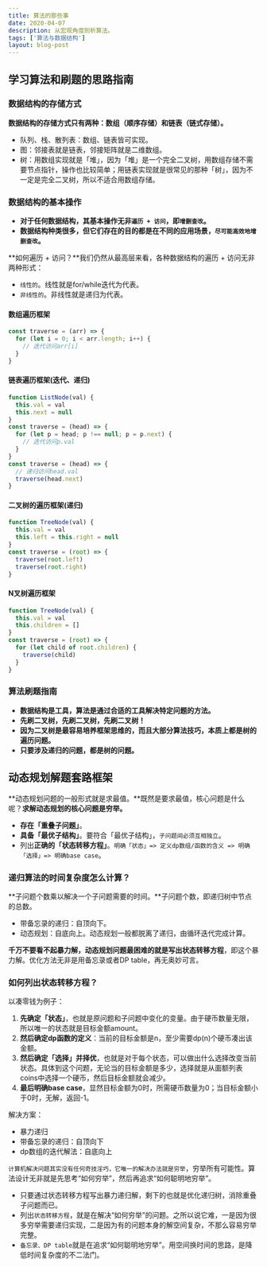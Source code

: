 ```yaml
---
title: 算法的那些事
date: 2020-04-07
description: 从宏观角度剖析算法。
tags: ['算法与数据结构']
layout: blog-post
---
```


## 学习算法和刷题的思路指南

### 数据结构的存储方式
**数据结构的存储方式只有两种：数组（顺序存储）和链表（链式存储）。**
- 队列、栈、散列表：数组、链表皆可实现。
- 图：邻接表就是链表，邻接矩阵就是二维数组。
- 树：用数组实现就是「堆」，因为「堆」是一个完全二叉树，用数组存储不需要节点指针，操作也比较简单；用链表实现就是很常见的那种「树」，因为不一定是完全二叉树，所以不适合用数组存储。

### 数据结构的基本操作
- **对于任何数据结构，其基本操作无非`遍历 + 访问`，即`增删查改`。**
- **数据结构种类很多，但它们存在的目的都是在不同的应用场景，`尽可能高效地增删查改`。**

**如何遍历 + 访问？**我们仍然从最高层来看，各种数据结构的遍历 + 访问无非两种形式：
- `线性的`。线性就是for/while迭代为代表。
- `非线性的`。非线性就是递归为代表。

#### 数组遍历框架
```javascript
const traverse = (arr) => {
  for (let i = 0; i < arr.length; i++) {
    // 迭代访问arr[i]
  }
}
```

#### 链表遍历框架(迭代、递归)
```javascript
function ListNode(val) {
  this.val = val
  this.next = null
}
const traverse = (head) => {
  for (let p = head; p !== null; p = p.next) {
    // 迭代访问p.val
  }
}
const traverse = (head) => {
  // 递归访问head.val
  traverse(head.next)
}
```

#### 二叉树的遍历框架(递归)
```javascript
function TreeNode(val) {
  this.val = val
  this.left = this.right = null
}
const traverse = (root) => {
  traverse(root.left)
  traverse(root.right)
}
```

#### N叉树遍历框架
```javascript
function TreeNode(val) {
  this.val = val
  this.children = []
}
const traverse = (root) => {
  for (let child of root.children) {
    traverse(child)
  }
}
```

### 算法刷题指南
- **数据结构是工具，算法是通过合适的工具解决特定问题的方法。**
- **先刷二叉树，先刷二叉树，先刷二叉树！**
- **因为二叉树是最容易培养框架思维的，而且大部分算法技巧，本质上都是树的遍历问题。**
- **只要涉及递归的问题，都是树的问题。**


## 动态规划解题套路框架
**动态规划问题的一般形式就是求最值。**既然是要求最值，核心问题是什么呢？**求解动态规划的核心问题是穷举。**
- **存在「重叠子问题」**。
- **具备「最优子结构」**。要符合「最优子结构」，`子问题间必须互相独立`。
- 列出**正确的「状态转移方程」**。`明确「状态」=> 定义dp数组/函数的含义 => 明确「选择」=> 明确base case`。

### 递归算法的时间复杂度怎么计算？
**子问题个数乘以解决一个子问题需要的时间。**子问题个数，即递归树中节点的总数。

- 带备忘录的递归：自顶向下。
- 动态规划：自底向上。动态规划一般都脱离了递归，由循环迭代完成计算。

**千万不要看不起暴力解，动态规划问题最困难的就是写出状态转移方程**，即这个暴力解。优化方法无非是用备忘录或者DP table，再无奥妙可言。

### 如何列出状态转移方程？
以凑零钱为例子：

1. **先确定「状态」**，也就是原问题和子问题中变化的变量。由于硬币数量无限，所以唯一的状态就是目标金额amount。
2. **然后确定dp函数的定义**：当前的目标金额是n，至少需要dp(n)个硬币凑出该金额。
3. **然后确定「选择」并择优**，也就是对于每个状态，可以做出什么选择改变当前状态。具体到这个问题，无论当的目标金额是多少，选择就是从面额列表coins中选择一个硬币，然后目标金额就会减少。
4. **最后明确base case**，显然目标金额为0时，所需硬币数量为0；当目标金额小于0时，无解，返回-1。

解决方案：
- 暴力递归
- 带备忘录的递归：自顶向下
- dp数组的迭代解法：自底向上

`计算机解决问题其实没有任何奇技淫巧，它唯一的解决办法就是穷举`，穷举所有可能性。算法设计无非就是先思考“如何穷举”，然后再追求“如何聪明地穷举”。
- 只要通过状态转移方程写出暴力递归解，剩下的也就是优化递归树，消除重叠子问题而已。
- 列出`状态转移方程`，就是在解决“如何穷举”的问题。之所以说它难，一是因为很多穷举需要递归实现，二是因为有的问题本身的解空间复杂，不那么容易穷举完整。
- `备忘录、DP table`就是在追求“如何聪明地穷举”。用空间换时间的思路，是降低时间复杂度的不二法门。
